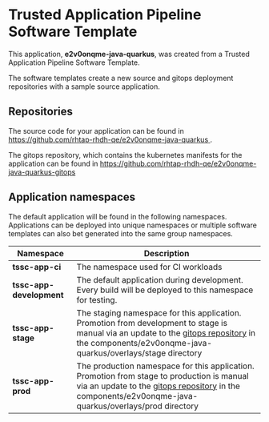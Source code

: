 # Trusted Application Pipeline Software Template

This application, **e2v0onqme-java-quarkus**, was created from a Trusted Application Pipeline Software Template.

The software templates create a new source and gitops deployment repositories with a sample source application. 

## Repositories

The source code for your application can be found in [https://github.com/rhtap-rhdh-qe/e2v0onqme-java-quarkus ](https://github.com/rhtap-rhdh-qe/e2v0onqme-java-quarkus ).
 
The gitops repository, which contains the kubernetes manifests for the application can be found in 
[https://github.com/rhtap-rhdh-qe/e2v0onqme-java-quarkus-gitops ](https://github.com/rhtap-rhdh-qe/e2v0onqme-java-quarkus-gitops ) 

## Application namespaces 

The default application will be found in the following namespaces. Applications can be deployed into unique namespaces or multiple software templates can also bet generated into the same group namespaces.  

|  Namespace   |  Description   |  
| -------- | -------- |
| **tssc-app-ci** | The namespace used for CI workloads |
| **tssc-app-development** | The default application during development. Every build will be deployed to this namespace for testing. |
| **tssc-app-stage** | The staging namespace for this application. Promotion from development to stage is manual via an update to the [gitops repository](https://github.com/rhtap-rhdh-qe/e2v0onqme-java-quarkus-gitops ) in the components/e2v0onqme-java-quarkus/overlays/stage directory |
| **tssc-app-prod** | The production namespace for this application. Promotion from stage to production is manual via an update to the [gitops repository](https://github.com/rhtap-rhdh-qe/e2v0onqme-java-quarkus-gitops ) in the components/e2v0onqme-java-quarkus/overlays/prod directory |